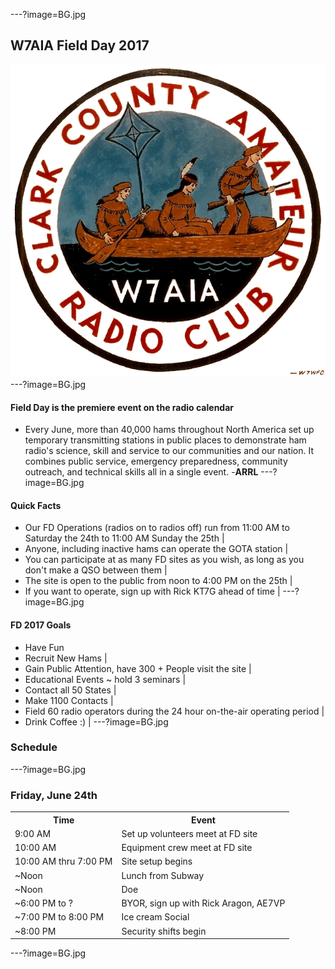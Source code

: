 ---?image=BG.jpg
## W7AIA Field Day 2017
![logo](W7AIA.png)
---?image=BG.jpg
#### Field Day is the premiere event on the radio calendar
* Every June, more than 40,000 hams throughout North America set up temporary transmitting stations in public places to demonstrate ham radio's science, skill and service to our communities and our nation. It combines public service, emergency preparedness, community outreach, and technical skills all in a single event. -**ARRL** 
---?image=BG.jpg
#### Quick Facts
- Our FD Operations (radios on to radios off) run from 11:00 AM to Saturday the 24th to 11:00 AM Sunday the 25th |
- Anyone, including inactive hams can operate the GOTA station |
- You can participate at as many FD sites as you wish, as long as you don't make a QSO between them |
- The site is open to the public from noon to 4:00 PM on the 25th |
- If you want to operate, sign up with Rick KT7G ahead of time |
---?image=BG.jpg
#### FD 2017 Goals
- Have Fun
- Recruit New Hams |
- Gain Public Attention, have 300 + People visit the site |
- Educational Events ~ hold 3 seminars |
- Contact all 50 States |
- Make 1100 Contacts |
- Field 60 radio operators during the 24 hour on-the-air operating period |
- Drink Coffee :) |
---?image=BG.jpg
### Schedule
---?image=BG.jpg
### Friday, June 24th
<table>
  <tr>
    <th>Time</th>
    <th>Event </th> 
  </tr>
  <tr>
    <td>9:00 AM</td>
    <td>Set up volunteers meet at FD site</td> 
  </tr>
  <tr class="fragment">
    <td>10:00 AM</td>
    <td>Equipment crew meet at FD site</td>
  </tr>
  <tr class="fragment">
    <td>10:00 AM thru 7:00 PM </td>
    <td>Site setup begins</td>
  </tr>
  <tr class="fragment">
    <td>~Noon</td>
    <td>Lunch from Subway</td>
  </tr>
  <tr class="fragment">
    <td>~Noon</td>
    <td>Doe</td>
  </tr>
  <tr class="fragment">
    <td>~6:00 PM to ?</td>
    <td>BYOR, sign up with Rick Aragon, AE7VP</td>
  </tr>
  <tr class="fragment">
    <td>~7:00 PM to 8:00 PM</td>
    <td>Ice cream Social</td>
  </tr>
  <tr class="fragment">
    <td>~8:00 PM</td>
    <td>Security shifts begin</td>
  </tr>
</table>
---?image=BG.jpg
